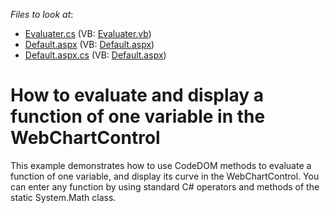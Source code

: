 <!-- default file list -->
*Files to look at*:

* [Evaluater.cs](./CS/WebSite/App_Code/Evaluater.cs) (VB: [Evaluater.vb](./VB/WebSite/App_Code/Evaluater.vb))
* [Default.aspx](./CS/WebSite/Default.aspx) (VB: [Default.aspx](./VB/WebSite/Default.aspx))
* [Default.aspx.cs](./CS/WebSite/Default.aspx.cs) (VB: [Default.aspx](./VB/WebSite/Default.aspx))
<!-- default file list end -->
# How to evaluate and display a function of one variable in the WebChartControl


<p>This example demonstrates how to use CodeDOM methods to evaluate a function of one variable, and display its curve in the WebChartControl. You can enter any function by using standard C# operators and methods of the static System.Math class.</p>

<br/>


